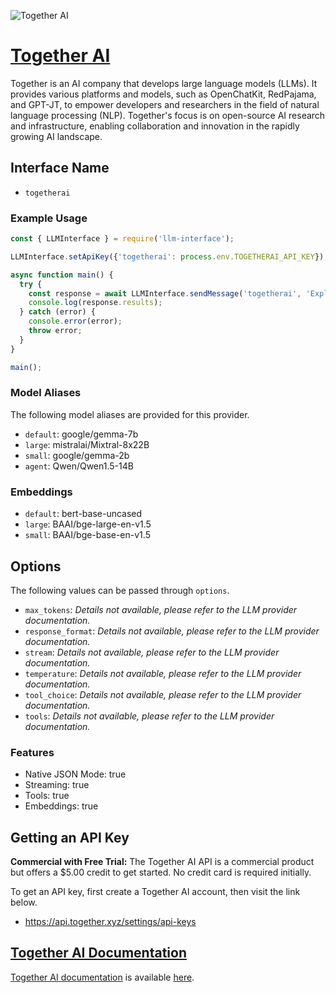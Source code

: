 ![Together AI](https://cdn.prod.website-files.com/64f6f2c0e3f4c5a91c1e823a/654692b86325351d86c33550_og-hp.jpg)

# [Together AI](https://www.together.xyz)

Together is an AI company that develops large language models (LLMs). It provides various platforms and models, such as OpenChatKit, RedPajama, and GPT-JT, to empower developers and researchers in the field of natural language processing (NLP). Together's focus is on open-source AI research and infrastructure, enabling collaboration and innovation in the rapidly growing AI landscape.

## Interface Name

- `togetherai`

### Example Usage

```javascript
const { LLMInterface } = require('llm-interface');

LLMInterface.setApiKey({'togetherai': process.env.TOGETHERAI_API_KEY});

async function main() {
  try {
    const response = await LLMInterface.sendMessage('togetherai', 'Explain the importance of low latency LLMs.');
    console.log(response.results);
  } catch (error) {
    console.error(error);
    throw error;
  }
}

main();
```

### Model Aliases

The following model aliases are provided for this provider. 

- `default`: google/gemma-7b
- `large`: mistralai/Mixtral-8x22B
- `small`: google/gemma-2b
- `agent`: Qwen/Qwen1.5-14B

### Embeddings

- `default`: bert-base-uncased
- `large`: BAAI/bge-large-en-v1.5
- `small`: BAAI/bge-base-en-v1.5 


## Options

The following values can be passed through `options`.

- `max_tokens`: _Details not available, please refer to the LLM provider documentation._
- `response_format`: _Details not available, please refer to the LLM provider documentation._
- `stream`: _Details not available, please refer to the LLM provider documentation._
- `temperature`: _Details not available, please refer to the LLM provider documentation._
- `tool_choice`: _Details not available, please refer to the LLM provider documentation._
- `tools`: _Details not available, please refer to the LLM provider documentation._


### Features

- Native JSON Mode: true
- Streaming: true
- Tools: true
- Embeddings: true


## Getting an API Key

**Commercial with Free Trial:** The Together AI API is a commercial product but offers a $5.00 credit to get started. No credit card is required initially.

To get an API key, first create a Together AI account, then visit the link below.

- https://api.together.xyz/settings/api-keys


## [Together AI Documentation](https://docs.together.ai/docs/introduction)

[Together AI documentation](https://docs.together.ai/docs/introduction) is available [here](https://docs.together.ai/docs/introduction).
